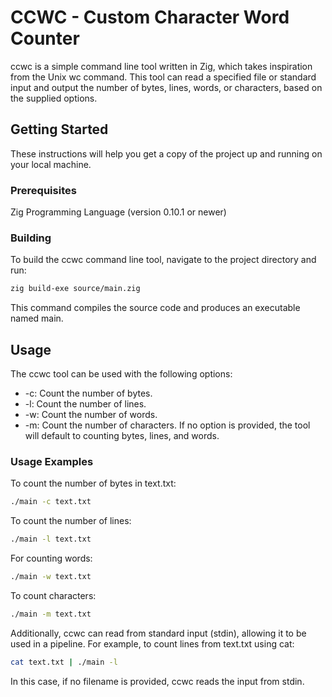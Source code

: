 # CCWC - Custom Character Word Counter

ccwc is a simple command line tool written in Zig, which takes inspiration from the Unix wc command. This tool can read a specified file or standard input and output the number of bytes, lines, words, or characters, based on the supplied options.

## Getting Started

These instructions will help you get a copy of the project up and running on your local machine.

### Prerequisites

Zig Programming Language (version 0.10.1 or newer)

### Building

To build the ccwc command line tool, navigate to the project directory and run:

```bash
zig build-exe source/main.zig
```

This command compiles the source code and produces an executable named main.

## Usage

The ccwc tool can be used with the following options:

- -c: Count the number of bytes.
- -l: Count the number of lines.
- -w: Count the number of words.
- -m: Count the number of characters.
If no option is provided, the tool will default to counting bytes, lines, and words.

### Usage Examples

To count the number of bytes in text.txt:

```bash
./main -c text.txt
```

To count the number of lines:

```bash
./main -l text.txt
```

For counting words:

```bash
./main -w text.txt
```

To count characters:

```bash
./main -m text.txt
```

Additionally, ccwc can read from standard input (stdin), allowing it to be used in a pipeline. For example, to count lines from text.txt using cat:

```bash
cat text.txt | ./main -l
```

In this case, if no filename is provided, ccwc reads the input from stdin.